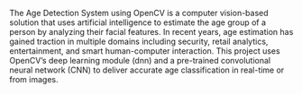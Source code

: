 The Age Detection System using OpenCV is a computer vision-based solution that uses artificial intelligence to estimate the age group of a person by analyzing their facial features. In recent years, age estimation has gained traction in multiple domains including security, retail analytics, entertainment, and smart human-computer interaction. This project uses OpenCV’s deep learning module (dnn) and a pre-trained convolutional neural network (CNN) to deliver accurate age classification in real-time or from images.
